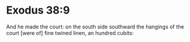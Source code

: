 # Exodus 38:9

And he made the court: on the south side southward the hangings of the court [were of] fine twined linen, an hundred cubits: